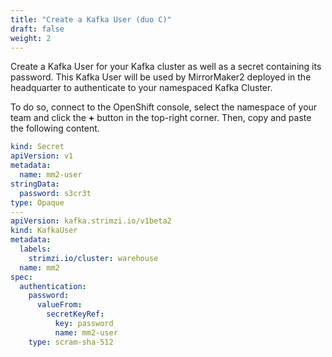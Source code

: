 ```yaml
---
title: "Create a Kafka User (duo C)"
draft: false
weight: 2
---
```


Create a Kafka User for your Kafka cluster as well as a secret containing its password. This Kafka User will be used by MirrorMaker2 deployed in the headquarter to authenticate to your namespaced Kafka Cluster.

To do so, connect to the OpenShift console, select the namespace of your team and click the **+** button in the top-right corner. Then, copy and paste the following content.

```yaml
kind: Secret
apiVersion: v1
metadata:
  name: mm2-user
stringData:
  password: s3cr3t
type: Opaque
---
apiVersion: kafka.strimzi.io/v1beta2
kind: KafkaUser
metadata:
  labels:
    strimzi.io/cluster: warehouse
  name: mm2
spec:
  authentication:
    password:
      valueFrom:
        secretKeyRef:
          key: password
          name: mm2-user
    type: scram-sha-512
```
